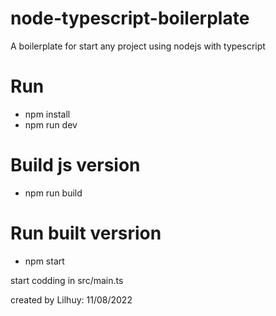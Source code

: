 # node-typescript-boilerplate
A boilerplate for start any project using nodejs with typescript

# Run
- npm install
- npm run dev
# Build js version
- npm run build
# Run built versrion
- npm start

start codding in src/main.ts

created by Lilhuy: 11/08/2022

